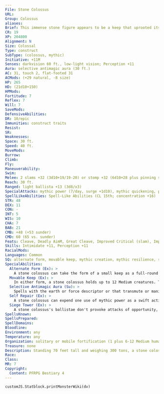 ```yaml
---
File: Stone Colossus
URL: 
Group: Colossus
aliases: 
Brief: This immense stone figure appears to be a keep that uprooted itself and went for a walk.
CR: 19
XP: 204800
Alignment: N
Size: Colossal
Type: construct
SubType: (colossus, mythic)
Initiative: +11M
Senses: darkvision 60 ft., low-light vision; Perception +11
Aura: selective antimagic aura (30 ft.)
AC: 31, touch 2, flat-footed 31
ACMods: (+29 natural, -8 size)
HP: 265
HD: (21d10+150)
HPMods: 
Fortitude: 7
Reflex: 7
Will: 7
SaveMods: 
DefensiveAbilities: 
DR: 10/epic
Immunities: construct traits
Resist: 
SR: 
Weaknesses: 
Space: 30 ft.
Speed: 40 ft.
MoveMods: 
Burrow: 
Climb: 
Fly: 
Maneuverability: 
Swim: 
Melee: 2 slams +32 (3d10+19/19-20) or stomp +32 (6d10+28 plus pinning stomp)
Reach: 30 ft.
Ranged: light ballista +13 (3d8/x3)
SpecialAttacks: mythic power (7/day, surge +1d10), mythic quickening, pinning stomp
SpellLikeAbilities: Spell-Like Abilities (CL 15th; concentration +16)   3/day-wall of stone (DC 16)   1/day-repulsion (DC 17)
STR: 48
DEX: 11
CON: -
INT: 5
WIS: 10
CHA: 7
BAB: 21
CMB: +48 (+53 sunder)
CMD: 60 (65 vs. sunder)
Feats: Cleave, Deadly AimM, Great Cleave, Improved Critical (slam), Improved InitiativeM, Improved SunderM, Improved Vital Strike, Point-Blank ShotM, Power Attack, Precise Shot, Vital Strike
Skills: Intimidate +11, Perception +11
RacialMods: 
Languages: Common
SQ: alternate form, movable keep, mythic creation, mythic resilience, self repair, siege tower
SpecialAbilities:
  Alternate Form (Ex): >
    A stone colossus can take the form of a small keep as a full-round action. Its DR increases to 20/epic, and it gains fast healing 10. While in this form, the colossus cannot make melee attacks.
  Movable Keep (Ex): >
    In either form, a stone colossus holds up to 12 Medium creatures. Those on its ramparts gain cover. Any inside when it's destroyed take 3d10+20 points of damage.
  Selective Antimagic Aura (Su): >
    Spells with the earth or force descriptor or that transmute or manipulate earth or stone are unaffected by this field.
  Self Repair (Ex): >
    A stone colossus can expend one use of mythic power as a swift action to gain fast healing 20 for 5 rounds.
  Siege Tower (Ex): >
    A stone colossus's ballistae don't provoke attacks of opportunity, and they reload themselves at the start of the colossus's turn.
SpellsKnown: 
SpellsPrepared: 
SpellDomains: 
Bloodline: 
Environment: any
Temperature: any
Organization: solitary or mobile fortification (1 plus 6-12 Medium humanoid archers)
Treasure: none
Description: Standing 70 feet tall and weighing 300 tons, a stone colossus is a walking fortress.  Construction  The body of a stone colossus costs 40,000 gp.  STONE COLOSSUS  CL 15th; Price 300,000 gp  Construction  Requirements Craft Construct, Mythic Crafter, mythic rank or tier 8, antimagic field, magnificent mansion, make whole, wall of stone, wish; Skill Craft (stonemasonry) DC 30; Cost 170,000 gp
Race: 
Class: 
MR: 7
Copyright:
  Content: PFRPG Bestiary 4
---
```

```dataviewjs
customJS.Statblock.printMonsterWiki(dv)
```
